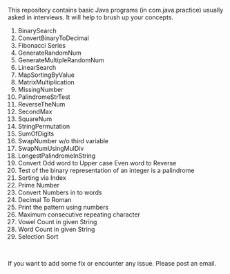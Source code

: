 <p>This repository contains basic Java programs (in com.java.practice) usually asked in interviews. It will help to brush up your concepts.</p>
<ol>
<li>BinarySearch</li>
<li>ConvertBinaryToDecimal</li>
<li>Fibonacci Series</li>
<li>GenerateRandomNum</li>
<li>GenerateMultipleRandomNum</li>
<li>LinearSearch</li>
<li>MapSortingByValue</li>
<li>MatrixMultiplication</li>
<li>MissingNumber</li>
<li>PalindromeStrTest</li>
<li>ReverseTheNum</li>
<li>SecondMax</li>
<li>SquareNum</li>
<li>StringPermutation</li>
<li>SumOfDigits</li>
<li>SwapNumber w/o third variable</li>
<li>SwapNumUsingMulDiv</li>
<li>LongestPalindromeInString</li>
<li>Convert Odd word to Upper case Even word to Reverse</li>
<li>Test of the binary representation of an integer is a palindrome</li>
<li>Sorting via Index</li>
<li>Prime Number</li>
<li>Convert Numbers in to words</li>
<li>Decimal To Roman</li>
<li>Print the pattern using numbers</li>
<li>Maximum consecutive repeating character</li>
<li>Vowel Count in given String</li>
<li>Word Count in given String</li>
<li>Selection Sort</li>
</ol>
<p>&nbsp;</p>
<p>If you want to add some fix or encounter any issue. Please post an email.&nbsp;</p>